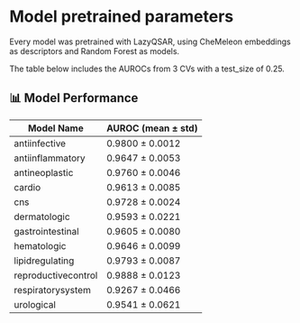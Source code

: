 # Model pretrained parameters

Every model was pretrained with LazyQSAR, using CheMeleon embeddings as descriptors and Random Forest as models. 

The table below includes the AUROCs from 3 CVs with a test_size of 0.25.

## 📊 Model Performance

| Model Name          | AUROC (mean ± std) |
| ------------------- | ------------------ |
| antiinfective       | 0.9800 ± 0.0012    |
| antiinflammatory    | 0.9647 ± 0.0053    |
| antineoplastic      | 0.9760 ± 0.0046    |
| cardio              | 0.9613 ± 0.0085    |
| cns                 | 0.9728 ± 0.0024    |
| dermatologic        | 0.9593 ± 0.0221    |
| gastrointestinal    | 0.9605 ± 0.0080    |
| hematologic         | 0.9646 ± 0.0099    |
| lipidregulating     | 0.9793 ± 0.0087    |
| reproductivecontrol | 0.9888 ± 0.0123    |
| respiratorysystem   | 0.9267 ± 0.0466    |
| urological          | 0.9541 ± 0.0621    |


















